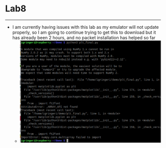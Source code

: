 # Lab8
---
- I am currently having issues with this lab as my emulator will not update properly, so I am going to continue trying to get this to download but it has already been 2 hours, and no packet installation has helped so far
    * ![stupid](stupidThink.png)